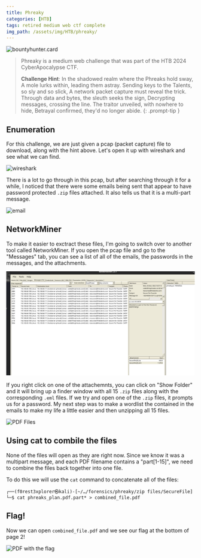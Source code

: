 ```yaml
---
title: Phreaky
categories: [HTB]
tags: retired medium web ctf complete
img_path: /assets/img/HTB/phreaky/
---
```


![bountyhunter.card](BountyHunter.png)

> Phreaky is a medium web challenge that was part of the HTB 2024 CyberApocalypse CTF.
> 
> **Challenge Hint**:
> In the shadowed realm where the Phreaks hold sway,
> A mole lurks within, leading them astray.
> Sending keys to the Talents, so sly and so slick,
> A network packet capture must reveal the trick.
> Through data and bytes, the sleuth seeks the sign,
> Decrypting messages, crossing the line.
> The traitor unveiled, with nowhere to hide,
> Betrayal confirmed, they'd no longer abide.
{: .prompt-tip }

## Enumeration

For this challenge, we are just given a pcap (packet capture) file to download, along with the hint above. Let's open it up with wireshark and see what we can find.

![wireshark](wireshark.png)

There is a lot to go through in this pcap, but after searching through it for a while, I noticed that there were some emails being sent that appear to have password protected `.zip` files attached. It also tells us that it is a multi-part message.

![email](email_msg.png)

## NetworkMiner

To make it easier to exctract these files, I'm going to switch over to another tool called NetworkMiner. If you open the pcap file and go to the "Messages" tab, you can see a list of all of the emails, the passwords in the messages, and the attachments.

![NetworkMiner](networkminer.png)

If you right click on one of the attachemnts, you can click on "Show Folder" and it will bring up a finder window with all 15 `.zip` files along with the corresponding `.eml` files. If we try and open one of the `.zip` files, it prompts us for a password. My next step was to make a wordlist the contained in the emails to make my life a little easier and then unzipping all 15 files.

![PDF Files](pdfs.png)

## Using cat to combile the files

None of the files will open as they are right now. Since we know it was a multipart message, and each PDF filename contains a "part[1-15]", we need to combine the files back together into one file.

To do this we will use the `cat` command to concatenate all of the files:

```shell
┌──(f0rest3xplorer㉿kali)-[~/…/forensics/phreaky/zip files/SecureFile]
└─$ cat phreaks_plan.pdf.part* > combined_file.pdf  
```

## Flag!

Now we can open `combined_file.pdf` and we see our flag at the bottom of page 2!

![PDF with the flag](flag.png)



